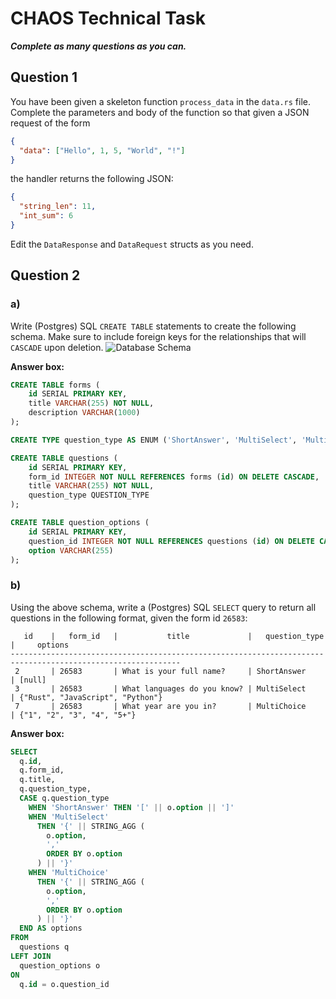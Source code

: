 # CHAOS Technical Task

***Complete as many questions as you can.***

## Question 1
You have been given a skeleton function `process_data` in the `data.rs` file.
Complete the parameters and body of the function so that given a JSON request of the form

```json
{
  "data": ["Hello", 1, 5, "World", "!"]
}
```

the handler returns the following JSON:
```json
{
  "string_len": 11,
  "int_sum": 6
}
```

Edit the `DataResponse` and `DataRequest` structs as you need.

## Question 2

### a)
Write (Postgres) SQL `CREATE TABLE` statements to create the following schema.
Make sure to include foreign keys for the relationships that will `CASCADE` upon deletion.
![Database Schema](db_schema.png)

**Answer box:**
```sql
CREATE TABLE forms (
    id SERIAL PRIMARY KEY,
    title VARCHAR(255) NOT NULL,
    description VARCHAR(1000)
);

CREATE TYPE question_type AS ENUM ('ShortAnswer', 'MultiSelect', 'MultiChoice');

CREATE TABLE questions (
    id SERIAL PRIMARY KEY,
    form_id INTEGER NOT NULL REFERENCES forms (id) ON DELETE CASCADE,
    title VARCHAR(255) NOT NULL,
    question_type QUESTION_TYPE
);

CREATE TABLE question_options (
    id SERIAL PRIMARY KEY,
    question_id INTEGER NOT NULL REFERENCES questions (id) ON DELETE CASCADE,
    option VARCHAR(255)
);
```

### b)
Using the above schema, write a (Postgres) SQL `SELECT` query to return all questions in the following format, given the form id `26583`:
```
   id    |   form_id   |           title             |   question_type   |     options
------------------------------------------------------------------------------------------------------------
 2       | 26583       | What is your full name?     | ShortAnswer       | [null]
 3       | 26583       | What languages do you know? | MultiSelect       | {"Rust", "JavaScript", "Python"}
 7       | 26583       | What year are you in?       | MultiChoice       | {"1", "2", "3", "4", "5+"}
```

**Answer box:**
```sql
SELECT 
  q.id,
  q.form_id,
  q.title,
  q.question_type,
  CASE q.question_type
    WHEN 'ShortAnswer' THEN '[' || o.option || ']'
    WHEN 'MultiSelect' 
      THEN '{' || STRING_AGG (
        o.option,
        ','
        ORDER BY o.option
      ) || '}'
    WHEN 'MultiChoice'
      THEN '{' || STRING_AGG (
        o.option,
        ','
        ORDER BY o.option
      ) || '}'
  END AS options
FROM 
  questions q
LEFT JOIN 
  question_options o 
ON 
  q.id = o.question_id
```

